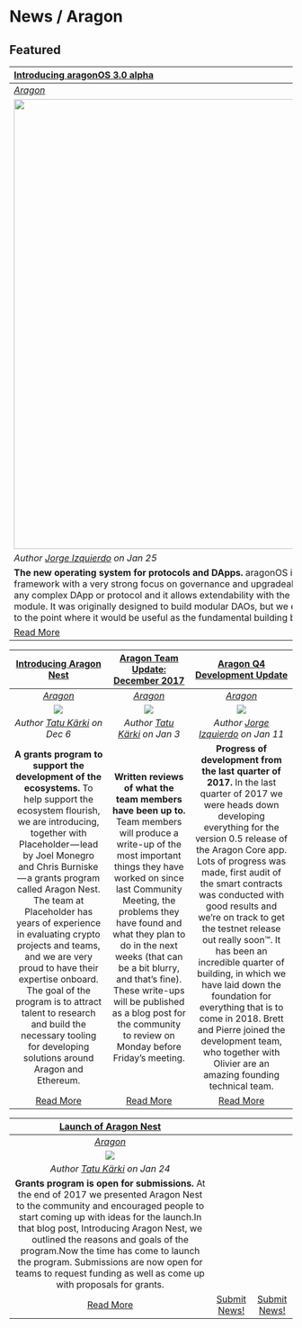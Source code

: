 # News / Aragon

## **Featured**
[**Introducing aragonOS 3.0 alpha**](https://blog.aragon.one/introducing-aragonos-3-0-alpha-the-new-operating-system-for-protocols-and-dapps-348f7ac92cff) |
:----------- |
[_Aragon_](aragon.md) |
[<img src="../images/aragonos_3_alpha.png" style="width: 50rem;">](https://blog.aragon.one/introducing-aragonos-3-0-alpha-the-new-operating-system-for-protocols-and-dapps-348f7ac92cff) |
_Author [Jorge Izquierdo](https://blog.aragon.one/@izqui9) on Jan 25_ |
**The new operating system for protocols and DApps.** aragonOS is smart contract development framework with a very strong focus on governance and upgradeability. This architecture can be used by any complex DApp or protocol and it allows extendability with the ability to plug in any Aragon governance module. It was originally designed to build modular DAOs, but we ended up abstracting it more and more to the point where it would be useful as the fundamental building block of any decentralized project. |
[Read More](https://blog.aragon.one/introducing-aragonos-3-0-alpha-the-new-operating-system-for-protocols-and-dapps-348f7ac92cff) |

[**Introducing Aragon Nest**](https://blog.aragon.one/introducing-aragon-nest-1aa8c91c0566) | [**Aragon Team Update: December 2017**](https://blog.aragon.one/aragon-team-update-december-2017-cf076d3a46a3) | [**Aragon Q4 Development Update**](https://blog.aragon.one/aragon-q4-development-update-32a21935333e) |
:-----------:|:-----------:|:-----------:|
[_Aragon_](aragon.md) | [_Aragon_](aragon.md) | [_Aragon_](aragon.md) |
[<img src="../images/aragon_nest.png">](https://blog.aragon.one/introducing-aragon-nest-1aa8c91c0566) | [<img src="../images/aragon_december_team_update.png">](https://blog.aragon.one/aragon-team-update-december-2017-cf076d3a46a3) | [<img src="../images/aragon_dev_update.png">](https://blog.aragon.one/aragon-q4-development-update-32a21935333e) |
_Author [Tatu Kärki](https://blog.aragon.one/@Smokyish) on Dec 6_ | _Author [Tatu Kärki](https://blog.aragon.one/@Smokyish) on Jan 3_ | _Author [Jorge Izquierdo](https://blog.aragon.one/@izqui9) on Jan 11_ |
**A grants program to support the development of the ecosystems.** To help support the ecosystem flourish, we are introducing, together with Placeholder — lead by Joel Monegro and Chris Burniske — a grants program called Aragon Nest. The team at Placeholder has years of experience in evaluating crypto projects and teams, and we are very proud to have their expertise onboard. The goal of the program is to attract talent to research and build the necessary tooling for developing solutions around Aragon and Ethereum. | **Written reviews of what the team members have been up to.** Team members will produce a write-up of the most important things they have worked on since last Community Meeting, the problems they have found and what they plan to do in the next weeks (that can be a bit blurry, and that’s fine). These write-ups will be published as a blog post for the community to review on Monday before Friday’s meeting. | **Progress of development from the last quarter of 2017.** In the last quarter of 2017 we were heads down developing everything for the version 0.5 release of the Aragon Core app. Lots of progress was made, first audit of the smart contracts was conducted with good results and we’re on track to get the testnet release out really soon™. It has been an incredible quarter of building, in which we have laid down the foundation for everything that is to come in 2018. Brett and Pierre joined the development team, who together with Olivier are an amazing founding technical team. |
[Read More](https://blog.aragon.one/introducing-aragon-nest-1aa8c91c0566) | [Read More](https://blog.aragon.one/aragon-team-update-december-2017-cf076d3a46a3) | [Read More](https://blog.aragon.one/aragon-q4-development-update-32a21935333e) |

[**Launch of Aragon Nest**](https://blog.aragon.one/launch-of-aragon-nest-8d42d1a37595) | | |
:-----------:|:-----------:|:-----------:|
[_Aragon_](aragon.md) | | |
[<img src="https://cdn-images-1.medium.com/max/2000/1*yIRKIOyMDuvlVGFhKm6wmg.png">](https://blog.aragon.one/launch-of-aragon-nest-8d42d1a37595) | | |
 _Author [Tatu Kärki](https://blog.aragon.one/@Smokyish) on Jan 24_ | | |
**Grants program is open for submissions.** At the end of 2017 we presented Aragon Nest to the community and encouraged people to start coming up with ideas for the launch.In that blog post, Introducing Aragon Nest, we outlined the reasons and goals of the program.Now the time has come to launch the program. Submissions are now open for teams to request funding as well as come up with proposals for grants. | | |
[Read More](https://blog.aragon.one/launch-of-aragon-nest-8d42d1a37595) | [Submit News!](../guides/guide_for_submitting_news.md) | [Submit News!](../guides/guide_for_submitting_news.md) |
